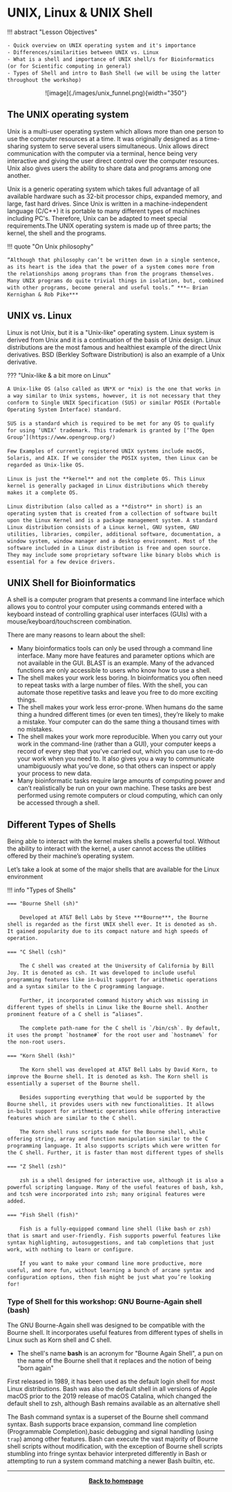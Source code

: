 # UNIX, Linux  & UNIX Shell 

!!! abstract "Lesson Objectives"

    - Quick overview on UNIX operating system and it's importance
    - Differences/similarities between UNIX vs. Linux
    - What is a shell and importance of UNIX shell/s for Bioinformatics (or for Scientific computing in general)
    - Types of Shell and intro to Bash Shell (we will be using the latter throughout the workshop)

<center>
![image](./images/unix_funnel.png){width="350"}
</center>

<!--- check -->

## The UNIX operating system

Unix is a multi-user operating system which allows more than one person to use the computer resources at a time. It was originally designed as a time-sharing system to serve several users simultaneous. Unix allows direct communication with the computer via a terminal, hence being very interactive and giving the user direct control over the computer resources. Unix also gives users the ability to share data and programs among one another.

Unix is a generic operating system which takes full advantage of all available hardware such as 32-bit processor chips, expanded memory, and large, fast hard drives. Since Unix is written in a machine-independent language (C/C++) it is portable to many different types of machines including PC's. Therefore, Unix can be adapted to meet special requirements.The UNIX operating system is made up of three parts; the kernel, the shell and the programs.


!!! quote "On Unix philosophy"

    “Although that philosophy can’t be written down in a single sentence, as its heart is the idea that the power of a system comes more from the relationships among programs than from the programs themselves. Many UNIX programs do quite trivial things in isolation, but, combined with other programs, become general and useful tools.” ***– Brian Kernighan & Rob Pike***

## UNIX vs. Linux

Linux is not Unix, but it is a "Unix-like" operating system. Linux system is derived from Unix and it is a continuation of the basis of Unix design. Linux distributions are the most famous and healthiest example of the direct Unix derivatives. BSD (Berkley Software Distribution) is also an example of a Unix derivative.

??? "Unix-like & a bit more on Linux"

    A Unix-like OS (also called as UN*X or *nix) is the one that works in a way similar to Unix systems, however, it is not necessary that they conform to Single UNIX Specification (SUS) or similar POSIX (Portable Operating System Interface) standard.

    SUS is a standard which is required to be met for any OS to qualify for using ‘UNIX’ trademark. This trademark is granted by [‘The Open Group’](https://www.opengroup.org/)

    Few Examples of currently registered UNIX systems include macOS, Solaris, and AIX. If we consider the POSIX system, then Linux can be regarded as Unix-like OS.

    Linux is just the **kernel** and not the complete OS. This Linux kernel is generally packaged in Linux distributions which thereby makes it a complete OS.

    Linux distribution (also called as a **distro** in short) is an operating system that is created from a collection of software built upon the Linux Kernel and is a package management system. A standard Linux distribution consists of a Linux kernel, GNU system, GNU utilities, libraries, compiler, additional software, documentation, a window system, window manager and a desktop environment. Most of the software included in a Linux distribution is free and open source. They may include some proprietary software like binary blobs which is essential for a few device drivers.


## UNIX Shell for Bioinformatics

A shell is a computer program that presents a command line interface which allows you to control your computer using commands entered with a keyboard instead of controlling graphical user interfaces (GUIs) with a mouse/keyboard/touchscreen combination.

There are many reasons to learn about the shell:

* Many bioinformatics tools can only be used through a command line interface. Many more have features and parameter options which are not available in the GUI. BLAST is an example. Many of the advanced functions are only accessible to users who know how to use a shell.
* The shell makes your work less boring. In bioinformatics you often need to repeat tasks with a large number of files. With the shell, you can automate those repetitive tasks and leave you free to do more exciting things.
* The shell makes your work less error-prone. When humans do the same thing a hundred different times (or even ten times), they’re likely to make a mistake. Your computer can do the same thing a thousand times with no mistakes.
* The shell makes your work more reproducible. When you carry out your work in the command-line (rather than a GUI), your computer keeps a record of every step that you’ve carried out, which you can use to re-do your work when you need to. It also gives you a way to communicate unambiguously what you’ve done, so that others can inspect or apply your process to new data.
* Many bioinformatic tasks require large amounts of computing power and can’t realistically be run on your own machine. These tasks are best performed using remote computers or cloud computing, which can only be accessed through a shell.

## Different Types of Shells 

Being able to interact with the kernel makes shells a powerful tool. Without the ability to interact with the kernel, a user cannot access the utilities offered by their machine’s operating system.

Let’s take a look at some of  the major shells that are available for the Linux environment

!!! info "Types of Shells"

    === "Bourne Shell (sh)"

        Developed at AT&T Bell Labs by Steve ***Bourne***, the Bourne shell is regarded as the first UNIX shell ever. It is denoted as sh. It gained popularity due to its compact nature and high speeds of operation.

    === "C Shell (csh)"

        The C shell was created at the University of California by Bill Joy. It is denoted as csh. It was developed to include useful programming features like in-built support for arithmetic operations and a syntax similar to the C programming language.

        Further, it incorporated command history which was missing in different types of shells in Linux like the Bourne shell. Another prominent feature of a C shell is “aliases”.

        The complete path-name for the C shell is `/bin/csh`. By default, it uses the prompt `hostname#` for the root user and `hostname%` for the non-root users.

    === "Korn Shell (ksh)"

        The Korn shell was developed at AT&T Bell Labs by David Korn, to improve the Bourne shell. It is denoted as ksh. The Korn shell is essentially a superset of the Bourne shell.

        Besides supporting everything that would be supported by the Bourne shell, it provides users with new functionalities. It allows in-built support for arithmetic operations while offering interactive features which are similar to the C shell.

        The Korn shell runs scripts made for the Bourne shell, while offering string, array and function manipulation similar to the C programming language. It also supports scripts which were written for the C shell. Further, it is faster than most different types of shells 

    === "Z Shell (zsh)"

        zsh is a shell designed for interactive use, although it is also a powerful scripting language. Many of the useful features of bash, ksh, and tcsh were incorporated into zsh; many original features were added.

    === "Fish Shell (fish)"

        Fish is a fully-equipped command line shell (like bash or zsh) that is smart and user-friendly. Fish supports powerful features like syntax highlighting, autosuggestions, and tab completions that just work, with nothing to learn or configure.

        If you want to make your command line more productive, more useful, and more fun, without learning a bunch of arcane syntax and configuration options, then fish might be just what you’re looking for!

### Type of Shell for this workshop: GNU Bourne-Again shell (bash)


The GNU Bourne-Again shell was designed to be compatible with the Bourne shell. It incorporates useful features from different types of shells in Linux such as Korn shell and C shell.

- The shell's name **bash** is an acronym for "Bourne Again Shell", a pun on the name of the Bourne shell that it replaces and the notion of being "born again"

First released in 1989, it has been used as the default login shell for most Linux distributions. Bash was also the default shell in all versions of Apple macOS prior to the 2019 release of macOS Catalina, which changed the default shell to zsh, although Bash remains available as an alternative shell

The Bash command syntax is a superset of the Bourne shell command syntax. Bash supports brace expansion, command line completion (Programmable Completion),basic debugging and signal handling (using `trap`) among other features. Bash can execute the vast majority of Bourne shell scripts without modification, with the exception of Bourne shell scripts stumbling into fringe syntax behavior interpreted differently in Bash or attempting to run a system command matching a newer Bash builtin, etc. 

- - - 

<p align="center"><b><a class="btn" href="https://genomicsaotearoa.github.io/shell-for-bioinformatics/" style="background: var(--bs-dark);font-weight:bold">Back to homepage</a></b></p>